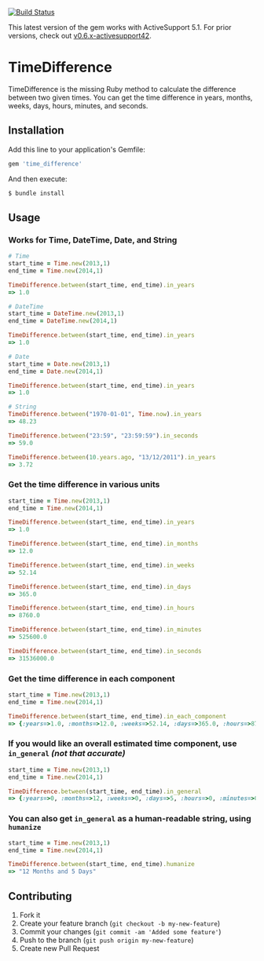 [![Build Status](https://travis-ci.org/tmlee/time_difference.png)](https://travis-ci.org/tmlee/time_difference)

This latest version of the gem works with ActiveSupport 5.1. For prior versions, check out [v0.6.x-activesupport42](https://github.com/tmlee/time_difference/tree/0.6.0-activesupport42).

# TimeDifference

TimeDifference is the missing Ruby method to calculate the difference between two given times. You can get the time difference in years, months, weeks, days, hours, minutes, and seconds.

## Installation

Add this line to your application's Gemfile:

```ruby
gem 'time_difference'
```

And then execute:

```bash
$ bundle install
```

## Usage

### Works for Time, DateTime, Date, and String

```ruby
# Time
start_time = Time.new(2013,1)
end_time = Time.new(2014,1)

TimeDifference.between(start_time, end_time).in_years
=> 1.0

# DateTime
start_time = DateTime.new(2013,1)
end_time = DateTime.new(2014,1)

TimeDifference.between(start_time, end_time).in_years
=> 1.0

# Date
start_time = Date.new(2013,1)
end_time = Date.new(2014,1)

TimeDifference.between(start_time, end_time).in_years
=> 1.0

# String
TimeDifference.between("1970-01-01", Time.now).in_years
=> 48.23

TimeDifference.between("23:59", "23:59:59").in_seconds
=> 59.0

TimeDifference.between(10.years.ago, "13/12/2011").in_years
=> 3.72
```

### Get the time difference in various units

```ruby
start_time = Time.new(2013,1)
end_time = Time.new(2014,1)

TimeDifference.between(start_time, end_time).in_years
=> 1.0

TimeDifference.between(start_time, end_time).in_months
=> 12.0

TimeDifference.between(start_time, end_time).in_weeks
=> 52.14 

TimeDifference.between(start_time, end_time).in_days
=> 365.0 

TimeDifference.between(start_time, end_time).in_hours
=> 8760.0

TimeDifference.between(start_time, end_time).in_minutes
=> 525600.0

TimeDifference.between(start_time, end_time).in_seconds
=> 31536000.0 
```

### Get the time difference in each component

```ruby
start_time = Time.new(2013,1)
end_time = Time.new(2014,1)

TimeDifference.between(start_time, end_time).in_each_component
=> {:years=>1.0, :months=>12.0, :weeks=>52.14, :days=>365.0, :hours=>8760.0, :minutes=>525600.0, :seconds=>31536000.0}
```

### If you would like an overall estimated time component, use `in_general` _(not that accurate)_

```ruby
start_time = Time.new(2013,1)
end_time = Time.new(2014,1)

TimeDifference.between(start_time, end_time).in_general
=> {:years=>0, :months=>12, :weeks=>0, :days=>5, :hours=>0, :minutes=>0, :seconds=>0}
```

### You can also get `in_general` as a human-readable string, using `humanize`

```ruby
start_time = Time.new(2013,1)
end_time = Time.new(2014,1)

TimeDifference.between(start_time, end_time).humanize
=> "12 Months and 5 Days"
```

## Contributing

1. Fork it
2. Create your feature branch (`git checkout -b my-new-feature`)
3. Commit your changes (`git commit -am 'Added some feature'`)
4. Push to the branch (`git push origin my-new-feature`)
5. Create new Pull Request
